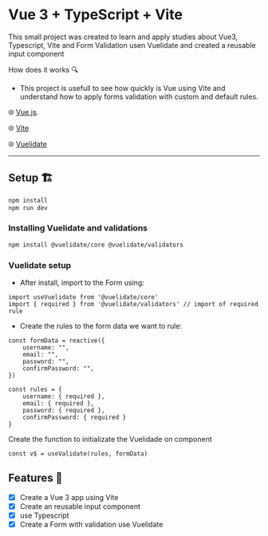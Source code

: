 # Vue 3 + TypeScript + Vite

This small project was created to learn and apply studies about Vue3, Typescript, Vite and Form Validation usen Vuelidate and created a reusable input component

How does it works 🔍

- This project is usefull to see how quickly is Vue using Vite and understand how to apply forms validation with custom and default rules.

🌐 [Vue.js](https://vuejs.org/).

🌐 [Vite](https://vitejs.dev/)

🌐 [Vuelidate](https://vuelidate-next.netlify.app/)

---

## Setup 🏗️

```bash
npm install
npm run dev
```

### Installing Vuelidate and validations

```bash
npm install @vuelidate/core @vuelidate/validators
```

### Vuelidate setup

- After install, import to the Form using:

```tsx
import useVuelidate from '@vuelidate/core'
import { required } from '@vuelidate/validators' // import of required rule
```

- Create the rules to the form data we want to rule:

```tsx
const formData = reactive({
	username: "",
	email: "",
	password: "",
	confirmPassword: "", 
})

const rules = {
	username: { required }, 
	email: { required },
	password: { required }, 
	confirmPassword: { required } 
}
```

Create the function to initializate the Vuelidade on component

```tsx
const v$ = useValidate(rules, formData)
```

## Features 📜

- [x]  Create a Vue 3 app using Vite
- [x]  Create an reusable input component
- [x]  use Typescript
- [x]  Create a Form with validation use Vuelidate
